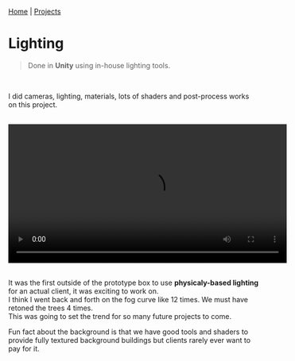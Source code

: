[Home](index.md) | [Projects](Projects.md) 

# Lighting

> Done in **Unity** using in-house lighting tools.

<br/> 

I did cameras, lighting, materials, lots of shaders and post-process works on this project.  


<br/> 
<video controls width="560" style="display: block; margin: 0 auto;">
  <source src="Projects/InteriorShader/Lighting.mp4" type="video/mp4">
</video>

<br/> 

It was the first outside of the prototype box to use **physicaly-based lighting** for an actual client, it was exciting to work on.  
I think I went back and forth on the fog curve like 12 times. We must have retoned the trees 4 times.  
This was going to set the trend for so many future projects to come.  

Fun fact about the background is that we have good tools and shaders to provide fully textured background buildings but clients rarely ever want to pay for it. 
